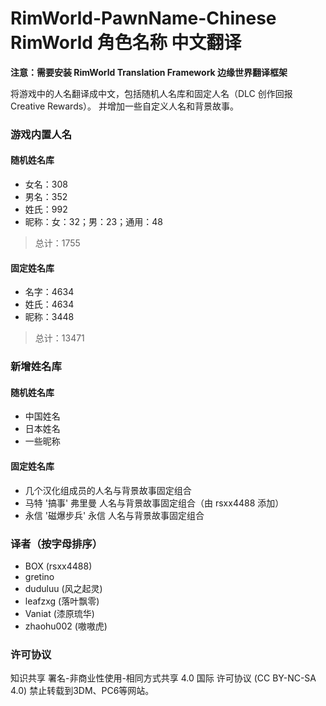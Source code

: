 # RimWorld-PawnName-Chinese RimWorld 角色名称 中文翻译

**注意：需要安装 RimWorld Translation Framework 边缘世界翻译框架**

将游戏中的人名翻译成中文，包括随机人名库和固定人名（DLC 创作回报 Creative Rewards）。
并增加一些自定义人名和背景故事。

### 游戏内置人名

#### 随机姓名库
  - 女名：308
  - 男名：352
  - 姓氏：992
  - 昵称：女：32；男：23；通用：48
  > 总计：1755

#### 固定姓名库
  - 名字：4634
  - 姓氏：4634
  - 昵称：3448
  > 总计：13471

### 新增姓名库

#### 随机姓名库
  - 中国姓名
  - 日本姓名
  - 一些昵称

#### 固定姓名库
  - 几个汉化组成员的人名与背景故事固定组合
  - 马特 '搞事' 弗里曼 人名与背景故事固定组合（由 rsxx4488 添加）
  - 永信 '磁爆步兵' 永信 人名与背景故事固定组合

### 译者（按字母排序）
  - BOX (rsxx4488)
  - gretino
  - duduluu (风之起灵)
  - leafzxg (落叶飘零)
  - Vaniat (漆原琉华)
  - zhaohu002 (嗷嗷虎)

### 许可协议
知识共享 署名-非商业性使用-相同方式共享 4.0 国际 许可协议 (CC BY-NC-SA 4.0)
禁止转载到3DM、PC6等网站。
